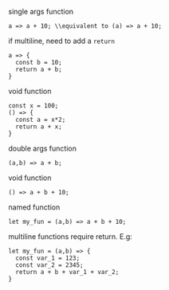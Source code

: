 
single args function

```
a => a + 10; \\equivalent to (a) => a + 10;
```

if multiline, need to add a `return`

```
a => {
  const b = 10;
  return a + b;
}
```

void function

```
const x = 100;
() => {
  const a = x*2;
  return a + x;
}
```

double args function

```
(a,b) => a + b;
```

void function

```
() => a + b + 10;
```

named function


```
let my_fun = (a,b) => a + b + 10;
```

multiline functions require return. E.g:
 
```
let my_fun = (a,b) => {
  const var_1 = 123;
  const var_2 = 2345;
  return a + b + var_1 + var_2;
}
```
